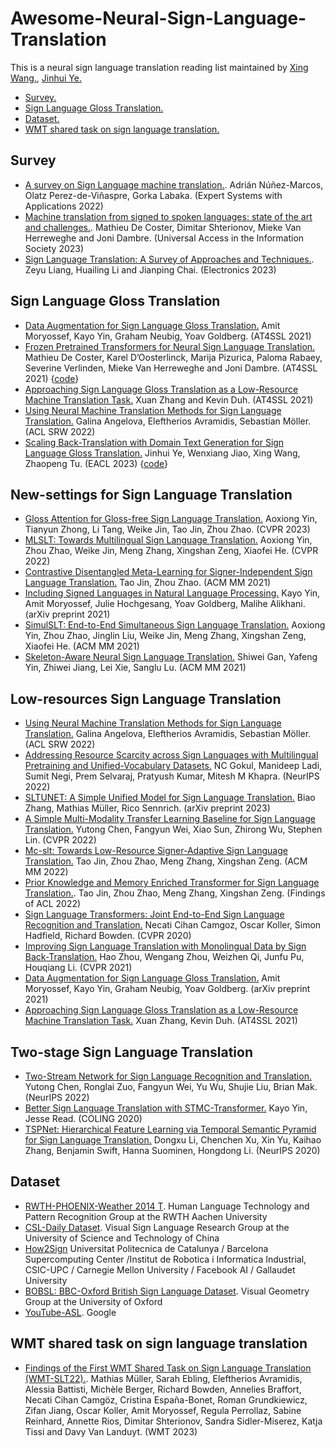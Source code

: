 # Awesome-Neural-Sign-Language-Translation

This is a neural sign language translation reading list maintained by [Xing Wang.](http://xingwang4nlp.com/), [Jinhui Ye.](https://jhuiye.com/) 

* [Survey.](#survey)
* [Sign Language Gloss Translation.](#gloss)
* [Dataset.](#data)
* [WMT shared task on sign language translation.](#wmt)



<h2 id="survey">Survey</h2>

* [A survey on Sign Language machine translation.](https://arxiv.org/abs/2301.07069). Adrián Núñez-Marcos, Olatz Perez-de-Viñaspre, Gorka Labaka. (Expert Systems with Applications 2022)
* [Machine translation from signed to spoken languages: state of the art and challenges.](https://arxiv.org/abs/2202.03086). Mathieu De Coster, Dimitar Shterionov, Mieke Van Herreweghe and Joni Dambre. (Universal Access in the Information Society 2023)
* [Sign Language Translation: A Survey of Approaches and Techniques.](https://www.mdpi.com/2079-9292/12/12/2678). Zeyu Liang, Huailing Li and Jianping Chai. (Electronics 2023)


<h2 id="gloss">Sign Language Gloss Translation</h2>

* [Data Augmentation for Sign Language Gloss Translation.](https://aclanthology.org/2021.mtsummit-at4ssl.1.pdf)  Amit Moryossef, Kayo Yin, Graham Neubig, Yoav Goldberg. (AT4SSL 2021)
* [Frozen Pretrained Transformers for Neural Sign Language Translation.](https://aclanthology.org/2021.mtsummit-at4ssl.10.pdf)  Mathieu De Coster, Karel D’Oosterlinck, Marija Pizurica, Paloma Rabaey, Severine Verlinden, Mieke Van Herreweghe and Joni Dambre. (AT4SSL 2021) {[code](https://github.com/m-decoster/fpt4slt)}
* [Approaching Sign Language Gloss Translation as a Low-Resource Machine Translation Task.](https://aclanthology.org/2021.mtsummit-at4ssl.7.pdf)  Xuan Zhang and Kevin Duh. (AT4SSL 2021)
* [Using Neural Machine Translation Methods for Sign Language Translation.](https://aclanthology.org/2022.acl-srw.21)  Galina Angelova, Eleftherios Avramidis, Sebastian Möller. (ACL SRW 2022)
* [Scaling Back-Translation with Domain Text Generation for Sign Language Gloss Translation.](https://aclanthology.org/2023.eacl-main.34/)  Jinhui Ye, Wenxiang Jiao, Xing Wang, Zhaopeng Tu. (EACL 2023) {[code](https://github.com/Atrewin/PGen)}

<h2 id="gloss"> New-settings for Sign Language Translation </h2>

* [Gloss Attention for Gloss-free Sign Language Translation.](http://openaccess.thecvf.com/content/CVPR2023/papers/Yin_Gloss_Attention_for_Gloss-Free_Sign_Language_Translation_CVPR_2023_paper.pdf)  Aoxiong Yin, Tianyun Zhong, Li Tang, Weike Jin, Tao Jin, Zhou Zhao. (CVPR 2023)
* [MLSLT: Towards Multilingual Sign Language Translation.](https://openaccess.thecvf.com/content/CVPR2022/papers/Yin_MLSLT_Towards_Multilingual_Sign_Language_Translation_CVPR_2022_paper.pdf)  Aoxiong Yin, Zhou Zhao, Weike Jin, Meng Zhang, Xingshan Zeng, Xiaofei He. (CVPR 2022)
* [Contrastive Disentangled Meta-Learning for Signer-Independent Sign Language Translation.](https://dl.acm.org/doi/pdf/10.1145/3474085.3475456?casa_token=wDqujzOY8qoAAAAA:KFwcBI5nlgpabQPV0fLvQ34PovxsydAyge6xPn1KrTMe5G_lkktvkAL4ZQ9XRa-cFSbRTaFMYcXaiK9C)  Tao Jin, Zhou Zhao. (ACM MM 2021)
* [Including Signed Languages in Natural Language Processing.](https://arxiv.org/pdf/2105.05222)  Kayo Yin, Amit Moryossef, Julie Hochgesang, Yoav Goldberg, Malihe Alikhani. (arXiv preprint 2021)
* [SimulSLT: End-to-End Simultaneous Sign Language Translation.](https://dl.acm.org/doi/pdf/10.1145/3474085.3475544?casa_token=ZkpZ40zMKaEAAAAA:I5_5IBX0k1ROeVkUdxktCtyRAPnp-8MJ31gJR4cLhXKe2QFomwjsTrTOjB8KMK1LTMU-R27VAlOqiWro)  Aoxiong Yin, Zhou Zhao, Jinglin Liu, Weike Jin, Meng Zhang, Xingshan Zeng, Xiaofei He. (ACM MM 2021)
* [Skeleton-Aware Neural Sign Language Translation.](https://dl.acm.org/doi/pdf/10.1145/3474085.3475577?casa_token=AswxspbNYzgAAAAA:iJJ8tDNZuu8r0VCiDfHSV70A5vOgDk-ngKgm2X0chMcGuSBDxRW9TpSrvFjpwVH-dDtbf2VxDcMAUu29)  Shiwei Gan, Yafeng Yin, Zhiwei Jiang, Lei Xie, Sanglu Lu. (ACM MM 2021)


<h2 id="gloss"> Low-resources Sign Language Translation </h2>

* [Using Neural Machine Translation Methods for Sign Language Translation.](http://aclweb.org/anthology/2022.acl-srw.30)  Galina Angelova, Eleftherios Avramidis, Sebastian Möller. (ACL SRW 2022)
* [Addressing Resource Scarcity across Sign Languages with Multilingual Pretraining and Unified-Vocabulary Datasets.](https://proceedings.neurips.cc/paper/2022/hash/8a8c4e0c3f066865675460bb5aa8b418-Abstract.html)  NC Gokul, Manideep Ladi, Sumit Negi, Prem Selvaraj, Pratyush Kumar, Mitesh M Khapra. (NeurIPS 2022)
* [SLTUNET: A Simple Unified Model for Sign Language Translation.](https://arxiv.org/abs/2305.01778)  Biao Zhang, Mathias Müller, Rico Sennrich. (arXiv preprint 2023)
* [A Simple Multi-Modality Transfer Learning Baseline for Sign Language Translation.](http://openaccess.thecvf.com/content/CVPR2022/papers/Chen_A_Simple_Multi-Modality_Transfer_Learning_Baseline_for_Sign_Language_Translation_CVPR_2022_paper.pdf)  Yutong Chen, Fangyun Wei, Xiao Sun, Zhirong Wu, Stephen Lin. (CVPR 2022)
* [Mc-slt: Towards Low-Resource Signer-Adaptive Sign Language Translation.](https://dl.acm.org/doi/pdf/10.1145/3474085.3475456)  Tao Jin, Zhou Zhao, Meng Zhang, Xingshan Zeng. (ACM MM 2022)
* [Prior Knowledge and Memory Enriched Transformer for Sign Language Translation.](https://aclanthology.org/2022.findings-acl.297/). Tao Jin, Zhou Zhao, Meng Zhang, Xingshan Zeng. (Findings of ACL 2022)
* [Sign Language Transformers: Joint End-to-End Sign Language Recognition and Translation.](http://openaccess.thecvf.com/content_CVPR_2020/papers/Camgoz_Sign_Language_Transformers_Joint_End-to-End_Sign_Language_Recognition_and_Translation_CVPR_2020_paper.pdf)  Necati Cihan Camgoz, Oscar Koller, Simon Hadfield, Richard Bowden. (CVPR 2020)
* [Improving Sign Language Translation with Monolingual Data by Sign Back-Translation.](http://openaccess.thecvf.com/content/CVPR2021/papers/Zhou_Improving_Sign_Language_Translation_With_Monolingual_Data_by_Sign_Back-Translation_CVPR_2021_paper.pdf)  Hao Zhou, Wengang Zhou, Weizhen Qi, Junfu Pu, Houqiang Li. (CVPR 2021)
* [Data Augmentation for Sign Language Gloss Translation.](https://arxiv.org/abs/2105.07476)  Amit Moryossef, Kayo Yin, Graham Neubig, Yoav Goldberg. (arXiv preprint 2021)
* [Approaching Sign Language Gloss Translation as a Low-Resource Machine Translation Task.](https://www.aclweb.org/anthology/2021.at4ssl-1.8.pdf)  Xuan Zhang, Kevin Duh. (AT4SSL 2021)

<h2 id="gloss"> Two-stage Sign Language Translation </h2>

* [Two-Stream Network for Sign Language Recognition and Translation.](https://proceedings.neurips.cc/paper_files/paper/2022/file/6cd3ac24cdb789beeaa9f7145670fcae-Paper-Conference.pdf)  Yutong Chen, Ronglai Zuo, Fangyun Wei, Yu Wu, Shujie Liu, Brian Mak. (NeurIPS 2022)
* [Better Sign Language Translation with STMC-Transformer.](https://aclanthology.org/2022.loresmt-1.pdf)  Kayo Yin, Jesse Read. (COLING 2020)
* [TSPNet: Hierarchical Feature Learning via Temporal Semantic Pyramid for Sign Language Translation.](https://proceedings.neurips.cc/paper/2020/file/8c00dee24c9878fea090ed070b44f1ab-Paper.pdf)  Dongxu Li, Chenchen Xu, Xin Yu, Kaihao Zhang, Benjamin Swift, Hanna Suominen, Hongdong Li. (NeurIPS 2020)





<h2 id="data">Dataset</h2>

* [RWTH-PHOENIX-Weather 2014 T](https://www-i6.informatik.rwth-aachen.de/~koller/RWTH-PHOENIX-2014-T/). Human Language Technology and Pattern Recognition Group at the RWTH Aachen University
* [CSL-Daily Dataset](https://ustc-slr.github.io/datasets/2021_csl_daily/). Visual Sign Language Research Group at the University of Science and Technology of China
* [How2Sign](https://how2sign.github.io/) Universitat Politecnica de Catalunya / Barcelona Supercomputing Center /Institut de Robotica i Informatica Industrial, CSIC-UPC / Carnegie Mellon University / Facebook AI / Gallaudet University
* [BOBSL: BBC-Oxford British Sign Language Dataset](https://www.robots.ox.ac.uk/~vgg/data/bobsl/#data). Visual Geometry Group at the University of Oxford
* [YouTube-ASL](https://github.com/google-research/google-research/tree/master/youtube_asl). Google 


<h2 id="wmt">WMT shared task on sign language translation</h2>

* [Findings of the First WMT Shared Task on Sign Language Translation (WMT-SLT22).](https://www.statmt.org/wmt22/pdf/2022.wmt-1.71.pdf). Mathias Müller, Sarah Ebling, Eleftherios Avramidis, Alessia Battisti, Michèle Berger, Richard Bowden, Annelies Braffort, Necati Cihan Camgöz, Cristina España-Bonet, Roman Grundkiewicz, Zifan Jiang, Oscar Koller, Amit Moryossef, Regula Perrollaz, Sabine Reinhard, Annette Rios, Dimitar Shterionov, Sandra Sidler-Miserez, Katja Tissi and Davy Van Landuyt. (WMT 2023)




